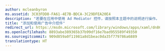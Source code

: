 ```yaml
---
author: mcleanbyron
ms.assetid: 3C03FDD8-FA61-4E7B-BDCA-3C29DFEA20E4
description: "若要在应用中使用 Ad Mediator 控件，请按照本主题中的说明进行操作。"
title: "添加和使用广告中介控件"
redirect_url: https://msdn.microsoft.com/library/windows/apps/xaml/dn864355.aspx
ms.openlocfilehash: 8893abe389365b37b99df16e7bad955589f49350
ms.sourcegitcommit: 909d859a0f11981a8d1beac0da35f779786a6889
translationtype: HT
---
```

